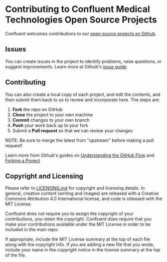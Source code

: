 Contributing to Confluent Medical Technologies Open Source Projects
===================================================================

Confluent welcomes contributions to our [open source projects on Github](https://github.com/confluentmedical).

Issues
------

You can create issues in the project to identify problems, raise questions, or suggest improvements. Learn more at Github's [issue guide](https://guides.github.com/features/issues/).

Contributing
------------

You can also create a local copy of each project, and edit the contents, and then submit them back to us to review and incorporate here. The steps are:

 1. **Fork** the repo on GitHub
 2. **Clone** the project to your own machine
 3. **Commit** changes to your own branch
 4. **Push** your work back up to your fork
 5. Submit a **Pull request** so that we can review your changes

NOTE: Be sure to merge the latest from "upstream" before making a pull request!

Learn more from Github's guides on [Understanding the GitHub Flow](https://guides.github.com/introduction/flow/) and [Forking a Project](https://guides.github.com/activities/forking/)

Copyright and Licensing
-----------------------

Please refer to [LICENSING.md](LICENSING.md) for copyright and licensing details. In general, creative content (writing and images) are released with a Creative Commons Attribution 4.0 International license, and code is released with the MIT License.

Confluent does not require you to assign the copyright of your contributions, you retain the copyright. Confluent does require that you make your contributions available under the MIT License in order to be included in the main repo.

If appropriate, include the MIT License summary at the top of each file along with the copyright info. If you are adding a new file that you wrote, include your name in the copyright notice in the license summary at the top of the file.

